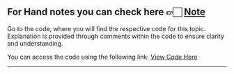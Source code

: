 For Hand notes you can check here 👉🏻 [Note](https://drive.google.com/file/d/1tB7YFOj3jIuyu4mh_5kn-ie5xDYOnClK/view?usp=drive_link)
---
Go to the code, where you will find the respective code for this topic. Explanation is provided through comments within the code to ensure clarity and understanding.

You can access the code using the following link:
[View Code Here](https://github.com/AbuTaher003/Machine-Learning-ML/blob/main/Code/68_Elastic-net-regression.ipynb)

---
